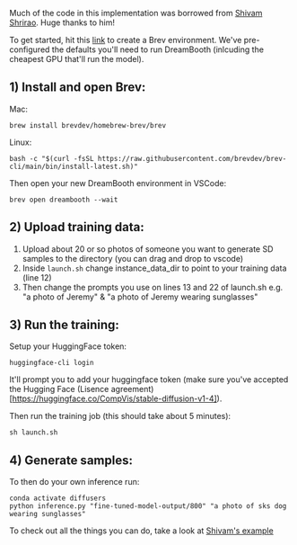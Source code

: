Much of the code in this implementation was borrowed from [Shivam Shrirao](https://github.com/ShivamShrirao). Huge thanks to him!

To get started, hit this [link](https://console.brev.dev/environment/new?setupRepo=https://github.com/brevdev/dreambooth&repo=https://github.com/brevdev/dreambooth&setupPath=.brev/setup.sh&instance=g5.2xlarge) to create a Brev environment. We've pre-configured the defaults you'll need to run DreamBooth (inlcuding the cheapest GPU that'll run the model).

## 1) Install and open Brev:
Mac:
```
brew install brevdev/homebrew-brev/brev
```
Linux:
```
bash -c "$(curl -fsSL https://raw.githubusercontent.com/brevdev/brev-cli/main/bin/install-latest.sh)"
```
Then open your new DreamBooth environment in VSCode:
```
brev open dreambooth --wait
```
## 2) Upload training data:
1) Upload about 20 or so photos of someone you want to generate SD samples to the directory (you can drag and drop to vscode)
2) Inside ```launch.sh``` change instance_data_dir to point to your training data (line 12)
3) Then change the prompts you use on lines 13 and 22 of launch.sh e.g. "a photo of Jeremy" & "a photo of Jeremy wearing sunglasses"

## 3) Run the training:
Setup your HuggingFace token:
```
huggingface-cli login
```
It'll prompt you to add your huggingface token (make sure you've accepted the Hugging Face (Lisence agreement)[https://huggingface.co/CompVis/stable-diffusion-v1-4]).

Then run the training job (this should take about 5 minutes):
```
sh launch.sh
```

## 4) Generate samples:
To then do your own inference run:
```
conda activate diffusers
python inference.py "fine-tuned-model-output/800" "a photo of sks dog wearing sunglasses"
```

To check out all the things you can do, take a look at [Shivam's example](https://github.com/ShivamShrirao/diffusers/tree/main/examples/dreambooth)
